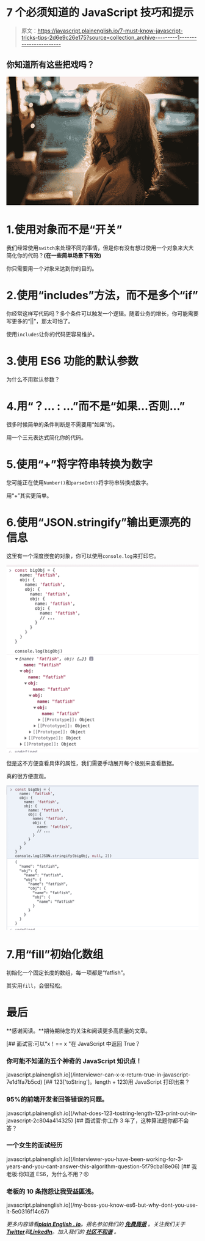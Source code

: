 # 7 个必须知道的 JavaScript 技巧和提示

> 原文：<https://javascript.plainenglish.io/7-must-know-javascript-tricks-tips-2d6e9c26e175?source=collection_archive---------1----------------------->

## 你知道所有这些把戏吗？

![](img/50977f9a264ee7d0ce04d97a8707beda.png)

# 1.使用对象而不是“开关”

我们经常使用`switch`来处理不同的事情，但是你有没有想过使用一个对象来大大简化你的代码？**(在一些简单场景下有效)**

你只需要用一个对象来达到你的目的。

# 2.使用“includes”方法，而不是多个“if”

你经常这样写代码吗？多个条件可以触发一个逻辑。随着业务的增长，你可能需要写更多的“||”，那太可怕了。

使用`includes`让你的代码更容易维护。

# 3.使用 ES6 功能的默认参数

为什么不用默认参数？

# 4.用“？… : …”而不是“如果…否则…”

很多时候简单的条件判断是不需要用“如果”的。

用一个三元表达式简化你的代码。

# 5.使用“+”将字符串转换为数字

您可能正在使用`Number()`和`parseInt()`将字符串转换成数字。

用“+”其实更简单。

# 6.使用“JSON.stringify”输出更漂亮的信息

这里有一个深度嵌套的对象，你可以使用`console.log`来打印它。

![](img/8ed0692c4331c519bd207f26823060ac.png)

但是这不方便查看具体的属性，我们需要手动展开每个级别来查看数据。

真的很方便直观。

![](img/f46e97601c64d22ba77b4bb2e6df9550.png)

# 7.用“fill”初始化数组

初始化一个固定长度的数组，每一项都是“fatfish”。

其实用`fill`，会很轻松。

# 最后

**感谢阅读。**期待期待您的关注和阅读更多高质量的文章。

[](/interviewer-can-x-x-return-true-in-javascript-7e1d1fa7b5cd) [## 面试官:可以“x！== x "在 JavaScript 中返回 True？

### 你可能不知道的五个神奇的 JavaScript 知识点！

javascript.plainenglish.io](/interviewer-can-x-x-return-true-in-javascript-7e1d1fa7b5cd) [](/what-does-123-tostring-length-123-print-out-in-javascript-2c804a414325) [## 123['toString']。length + 123)用 JavaScript 打印出来？

### 95%的前端开发者回答错误的问题。

javascript.plainenglish.io](/what-does-123-tostring-length-123-print-out-in-javascript-2c804a414325) [](/interviewer-you-have-been-working-for-3-years-and-you-cant-answer-this-algorithm-question-5f79cba18e06) [## 面试官:你工作 3 年了，这种算法题你都不会答？

### 一个女生的面试经历

javascript.plainenglish.io](/interviewer-you-have-been-working-for-3-years-and-you-cant-answer-this-algorithm-question-5f79cba18e06) [](/my-boss-you-know-es6-but-why-dont-you-use-it-5e0316f14c67) [## 我老板:你知道 ES6，为什么不用？😠

### 老板的 10 条抱怨让我受益匪浅。

javascript.plainenglish.io](/my-boss-you-know-es6-but-why-dont-you-use-it-5e0316f14c67) 

*更多内容请看*[***plain English . io***](https://plainenglish.io/)*。报名参加我们的* [***免费周报***](http://newsletter.plainenglish.io/) *。关注我们关于*[***Twitter***](https://twitter.com/inPlainEngHQ)*和*[***LinkedIn***](https://www.linkedin.com/company/inplainenglish/)*。加入我们的* [***社区不和谐***](https://discord.gg/GtDtUAvyhW) *。*